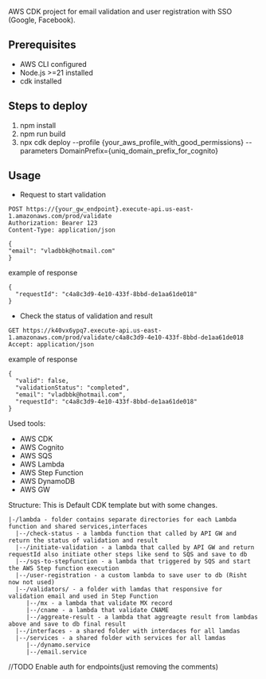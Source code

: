 AWS CDK project for email validation and user registration with SSO (Google, Facebook).

## Prerequisites

- AWS CLI configured
- Node.js >=21 installed
- cdk installed

## Steps to deploy

1. npm install
2. npm run build
3. npx cdk deploy --profile {your_aws_profile_with_good_permissions} --parameters DomainPrefix={uniq_domain_prefix_for_cognito}

## Usage
- Request to start validation
```shell
POST https://{your_gw_endpoint}.execute-api.us-east-1.amazonaws.com/prod/validate
Authorization: Bearer 123
Content-Type: application/json

{
"email": "vladbbk@hotmail.com"
}
```
example of response
```shell
{
  "requestId": "c4a8c3d9-4e10-433f-8bbd-de1aa61de018"
}
```
- Check the status of validation and result
```shell
GET https://k40vx6ypq7.execute-api.us-east-1.amazonaws.com/prod/validate/c4a8c3d9-4e10-433f-8bbd-de1aa61de018
Accept: application/json
```
example of response
```shell
{
  "valid": false,
  "validationStatus": "completed",
  "email": "vladbbk@hotmail.com",
  "requestId": "c4a8c3d9-4e10-433f-8bbd-de1aa61de018"
}
```

Used tools:
- AWS CDK
- AWS Cognito
- AWS SQS
- AWS Lambda
- AWS Step Function
- AWS DynamoDB
- AWS GW

Structure:
This is Default CDK template but with some changes.
```shell 
|-/lambda - folder contains separate directories for each Lambda function and shared services,interfaces
  |--/check-status - a lambda function that called by API GW and return the status of validation and result
  |--/initiate-validation - a lambda that called by API GW and return requestId also initiate other steps like send to SQS and save to db
  |--/sqs-to-stepfunction - a lambda that triggered by SQS and start the AWS Step function execution
  |--/user-registration - a custom lambda to save user to db (Risht now not used)
  |--/validators/ - a folder with lamdas that responsive for validation email and used in Step Function
     |--/mx - a lambda that validate MX record
     |--/cname - a lambda that validate CNAME
     |--/aggreate-result - a lambda that aggreagte result from lambdas above and save to db final result
  |--/interfaces - a shared folder with interdaces for all lamdas
  |--/services - a shared folder with services for all lamdas
     |--/dynamo.service
     |--/email.service
```


//TODO
Enable auth for endpoints(just removing the comments)

